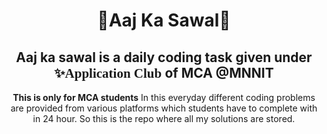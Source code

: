 <h1 align="center"> 💫Aaj Ka Sawal💫 </h1> 
<h2 align="center"> Aaj ka sawal is a daily coding task given under ✨<span style="font-family:Brush Script MT;">Application Club </span> of <b>MCA</b> @<b>MNNIT</b></h2>
<p align="center"> <b> This is only for MCA students</b> In this everyday different coding problems are provided from various platforms which students have to complete with in 24 hour. So this is the repo where all my solutions are stored.</p>
